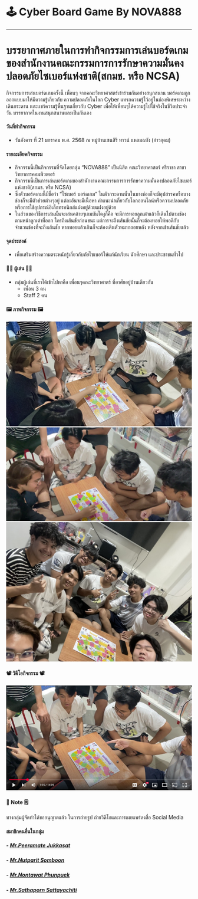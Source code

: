 # 🕹️ Cyber Board Game By NOVA888

---
# บรรยากาศภายในการทำกิจกรรมการเล่นบอร์ดเกมของสำนักงานคณะกรรมการการรักษาความมั่นคงปลอดภัยไซเบอร์แห่งชาติ(สกมช. หรือ NCSA)
กิจกรรมการเล่นบอร์ดเกมครั้งนี้ เพื่อนๆ จากคณะวิทยาศาสตร์เข้าร่วมกันอย่างสนุกสนาน บอร์ดเกมถูกออกแบบมาให้มีความรู้เกี่ยวกับ ความปลอดภัยในโลก Cyber แทรกความรู้ไว้อยู่ในช่องพิเศษระหว่างเดินกระดาน
เเละเเชร์ความรู้พื้นฐานเกี่ยวกับ Cyber เพื่อให้เพื่อนๆได้ความรู้ไปใช้จริงในชีวิตประจำวัน บรรยากาศในงานสนุกสนานและเป็นกันเอง

#### วันที่ทำกิจกรรม
- วันอังคาร ที่ 21 มกราคม พ.ศ. 2568 ณ หมู่บ้านเซนสิริ ทาวน์ แหลมฉบัง (อ่าวอุดม)<br>
#### รายละเอียดกิจกรรม
 - กิจกรรมนี้เป็นกิจกรรมที่จัดโดยกลุ่ม “NOVA888” เป็นนิสิต คณะวิทยาศาสตร์ ศรีราชา สาขาวิทยาการคอมพิวเตอร์
 - กิจกรรมนี้เป็นการเล่นบอร์ดเกมของสำนักงานคณะกรรมการการรักษาความมั่นคงปลอดภัยไซเบอร์แห่งชาติ(สกมช. หรือ NCSA)
 - ซึ่งตัวบอร์ดเกมนี้มีชื่อว่า “ไซเบอร์ บอร์ดเกม” ในตัวกระดานนั้นในบางช่องก็จะมีอุปสรรคหรือบางช่องก็จะมีตัวช่วยต่างๆอยู่ แต่ละอันจะมีเนื้อหา คำแนะนำเกี่ยวกับโลกออนไลน์หรือความปลอดภัยหรือการใช้อุปกรณ์อิเล็กทรอนิกส์แฝงอยู่ด้วยแฝงอยู่ด้วย
 - ในส่วนของวิธีการเล่นนั้นจะเล่นคล้ายๆเกมบันไดงูก็คือ จะมีการทอยลูกเต๋าแล้วก็เดินไปตามช่องตามหน้าลูกเต๋าที่ออก ใครถึงเส้นชัยก่อนชนะ แต่การจะถึงเส้นชัยนั้นก็จะต้องทอยให้พอดีกับจำนวนช่องที่จะถึงเส้นชัย หากทอยแล้วเกินก็จะต้องเดินตัวหมากถอยหลัง หลังจากเข้าเส้นชัยแล้ว

#### จุดประสงค์
 - เพื่อเสริมสร้างความตระหนักรู้เกี่ยวกับภัยไซเบอร์ให้แก่นักเรียน นักศึกษา และประชาชนทั่วไป

#### 🤼‍♀️ ผู้เล่น 🤼‍♂️
 - กลุ่มผู้เล่นที่เราได้เข้าไปหาคือ เพื่อนๆคณะวิทยาศาตร์ ที่อาศัยอยู่บ้านเดียวกัน
   - เพื่อน 3 คน
   - Staff 2 คน

#### 🖼️ ภาพกิจกรรม 🖼️
![Game1](Img/Game1.jpg)<br>
![Game2](Img/Game2.png)<br>
![Game3](Img/Game3.jpg)<br>


#### 📽️ วิดีโอกิจกรรม 📽️

[![Cyber Board Game Video](Img/Video.png)](https://www.youtube.com/watch?v=NffqxQwekAQ&list=LL&index=1)


#### 📝 Note 🗒️
ทางกลุ่มผู้จัดทำได้ขออนุญาตแล้ว ในการถ่ายรูป ถ่ายวิดีโอและการเผยแพร่ลงสื่อ Social Media<br>

#### สมาชิกคนอื่นในกลุ่ม
##### - **[Mr.Peeramate Jukkasat](https://devpeeramate.github.io/board-game)**
##### - **[Mr.Nutparit Somboon]()**
##### - **[Mr.Nontawat Phunpuek](https://nontawatjgm.github.io/boardgame)**
##### - **[Mr.Sathaporn Sattayachiti]()**

